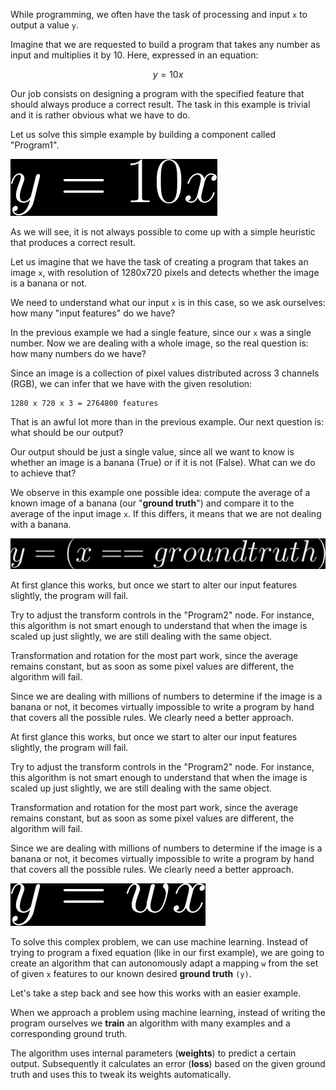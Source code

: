 While programming, we often have the task of processing and input `x` to output a value `y`.

Imagine that we are requested to build a program that takes any number as input and multiplies it by 10. Here, expressed in an equation: 

```math
y = 10x
```
Our job consists on designing a program with the specified feature that should always produce a correct result. The task in this example is trivial and it is rather obvious what we have to do. 

Let us solve this simple example by building a component called "Program1".  

![alt text](01.Program1_equation.png)

As we will see, it is not always possible to come up with a simple heuristic that produces a correct result.

Let us imagine that we have the task of creating a program that takes an image `x`, with resolution of 1280x720 pixels and detects whether the image is a banana or not. 

We need to understand what our input `x` is in this case, so we ask ourselves: how many "input features" do we have?

In the previous example we had a single feature, since our `x` was a single number. Now we are dealing with a whole image, so the real question is: how many numbers do we have?

Since an image is a collection of pixel values distributed across 3 channels (RGB), we can infer that we have with the given resolution: 

```
1280 x 720 x 3 = 2764800 features
```

That is an awful lot more than in the previous example. Our next question is: what should be our output?

Our output should be just a single value, since all we want to know is whether an image is a banana (True) or if it is not (False). What can we do to achieve that?

We observe in this example one possible idea: compute the average of a known image of a banana (our "**ground truth**") and compare it to the average of the input image `x`. If this differs, it means that we are not dealing with a banana. 

![alt text](02.Program2_equation.png)

At first glance this works, but once we start to alter our input features slightly, the program will fail. 

Try to adjust the transform controls in the "Program2" node. For instance, this algorithm is not smart enough to understand that when the image is scaled up just slightly, we are still dealing with the same object. 

Transformation and rotation for the most part work, since the average remains constant, but as soon as some pixel values are different, the algorithm will fail. 

Since we are dealing with millions of numbers to determine if the image is a banana or not, it becomes virtually impossible to write a program by hand that covers all the possible rules. We clearly need a better approach. 

At first glance this works, but once we start to alter our input features slightly, the program will fail. 

Try to adjust the transform controls in the "Program2" node. For instance, this algorithm is not smart enough to understand that when the image is scaled up just slightly, we are still dealing with the same object. 

Transformation and rotation for the most part work, since the average remains constant, but as soon as some pixel values are different, the algorithm will fail. 

Since we are dealing with millions of numbers to determine if the image is a banana or not, it becomes virtually impossible to write a program by hand that covers all the possible rules. We clearly need a better approach. 

![alt text](03.Program3_equation.png)

To solve this complex problem, we can use machine learning. Instead of trying to program a fixed equation (like in our first example), we are going to create an algorithm that can autonomously adapt a mapping `w` from the set of given `x` features to our known desired **ground truth** `(y)`.

Let's take a step back and see how this works with an easier example.

When we approach a problem using machine learning, instead of writing the program ourselves we **train** an algorithm with many examples and a  corresponding ground truth. 

The algorithm uses internal parameters (**weights**) to predict a certain output. Subsequently it calculates an error (**loss**) based on the given ground truth and uses this to tweak its weights automatically.


